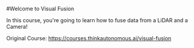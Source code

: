 #Welcome to Visual Fusion

In this course, you're going to learn how to fuse data from a LiDAR and a Camera!

Original Course: https://courses.thinkautonomous.ai/visual-fusion

